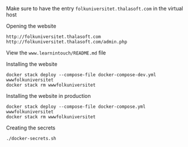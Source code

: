 Make sure to have the entry `folkuniversitet.thalasoft.com` in the virtual host

Opening the website
```
http://folkuniversitet.thalasoft.com
http://folkuniversitet.thalasoft.com/admin.php
```

View the `www.learnintouch/README.md` file

Installing the website
```
docker stack deploy --compose-file docker-compose-dev.yml wwwfolkuniversitet
docker stack rm wwwfolkuniversitet
```

Installing the website in production
```
docker stack deploy --compose-file docker-compose.yml wwwfolkuniversitet
docker stack rm wwwfolkuniversitet
```

Creating the secrets
```
./docker-secrets.sh
```
